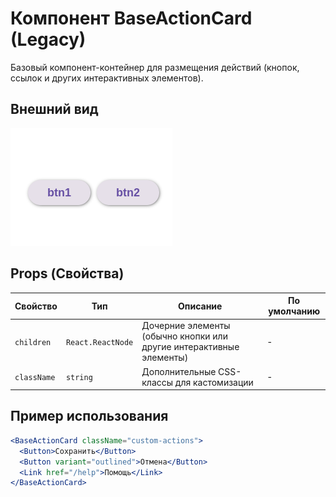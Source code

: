 # Компонент BaseActionCard (Legacy)

Базовый компонент-контейнер для размещения действий (кнопок, ссылок и других интерактивных элементов). 

## Внешний вид  

![BaseActionCard](img/BaseActionCard.png)

## Props (Свойства)

| Свойство | Тип | Описание | По умолчанию |
|----------|-----|----------|--------------|
| `children` | `React.ReactNode` | Дочерние элементы (обычно кнопки или другие интерактивные элементы) | - |
| `className` | `string` | Дополнительные CSS-классы для кастомизации | - |

## Пример использования

```jsx
<BaseActionCard className="custom-actions">
  <Button>Сохранить</Button>
  <Button variant="outlined">Отмена</Button>
  <Link href="/help">Помощь</Link>
</BaseActionCard>
```
